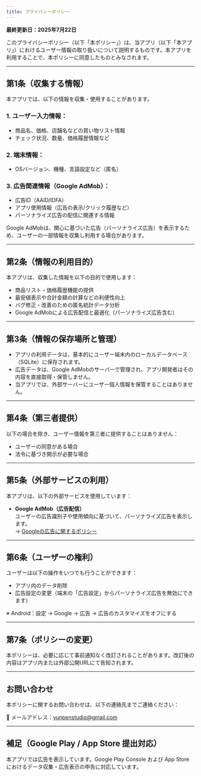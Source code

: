 ```yaml
---
title: プライバシーポリシー
---
```




**最終更新日：2025年7月22日**

このプライバシーポリシー（以下「本ポリシー」）は、当アプリ（以下「本アプリ」）におけるユーザー情報の取り扱いについて説明するものです。本アプリを利用することで、本ポリシーに同意したものとみなされます。

---

## 第1条（収集する情報）

本アプリでは、以下の情報を収集・使用することがあります。

### 1. ユーザー入力情報：
- 商品名、価格、店舗名などの買い物リスト情報
- チェック状況、数量、価格履歴情報など

### 2. 端末情報：
- OSバージョン、機種、言語設定など（匿名）

### 3. 広告関連情報（Google AdMob）：
- 広告ID（AAID/IDFA）
- アプリ使用情報（広告の表示/クリック履歴など）
- パーソナライズ広告の配信に関連する情報

Google AdMobは、関心に基づいた広告（パーソナライズ広告）を表示するため、ユーザーの一部情報を収集し利用する場合があります。

---

## 第2条（情報の利用目的）

本アプリは、収集した情報を以下の目的で使用します：

- 商品リスト・価格履歴機能の提供
- 最安値表示や合計金額の計算などの利便性向上
- バグ修正・改善のための匿名統計データ分析
- Google AdMobによる広告配信と最適化（パーソナライズ広告含む）

---

## 第3条（情報の保存場所と管理）

- アプリの利用データは、基本的にユーザー端末内のローカルデータベース（SQLite）に保存されます。
- 広告データは、Google AdMobのサーバーで管理され、アプリ開発者はその内容を直接取得・保管しません。
- 当アプリでは、外部サーバーにユーザー個人情報を保管することはありません。

---

## 第4条（第三者提供）

以下の場合を除き、ユーザー情報を第三者に提供することはありません：

- ユーザーの同意がある場合
- 法令に基づき開示が必要な場合

---

## 第5条（外部サービスの利用）

本アプリは、以下の外部サービスを使用しています：

- **Google AdMob（広告配信）**  
  ユーザーの広告識別子や使用傾向に基づいて、パーソナライズ広告を表示します。  
  → [Googleの広告に関するポリシー](https://policies.google.com/technologies/ads?hl=ja)

---

## 第6条（ユーザーの権利）

ユーザーは以下の操作をいつでも行うことができます：

- アプリ内のデータ削除
- 広告設定の変更（端末の「広告設定」からパーソナライズ広告を無効にできます）

※ Android：設定 → Google → 広告 → 広告のカスタマイズをオフにする

---

## 第7条（ポリシーの変更）

本ポリシーは、必要に応じて事前通知なく改訂されることがあります。改訂後の内容はアプリ内または外部公開URLにて告知されます。

---

## お問い合わせ

本ポリシーに関するお問い合わせは、以下の連絡先までご連絡ください：

📧 メールアドレス：yunpenstudio@gmail.com

---

## 補足（Google Play / App Store 提出対応）

本アプリでは広告を表示しています。Google Play Console および App Store におけるデータ収集・広告表示の申告に対応しています。

